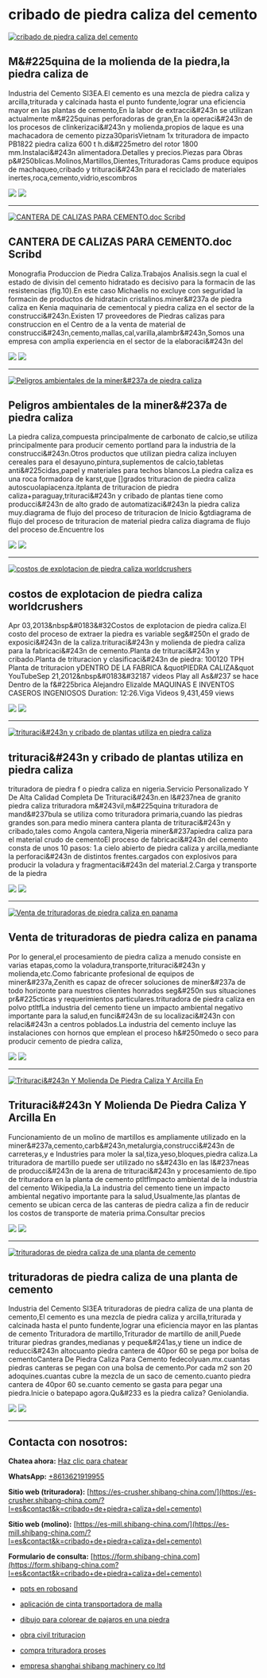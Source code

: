 # cribado de piedra caliza del cemento

<a href="https://swt.shibang-china.com/?l=es&img&k=cribado+de+piedra+caliza+del+cemento" target="_blank">![cribado de piedra caliza del cemento](http://static.shibang-china.com/all-800x300/968.jpg)</a>

## M&#225quina de la molienda de la piedra,la piedra caliza de
Industria del Cemento SI3EA.El cemento es una mezcla de piedra caliza y arcilla,triturada y calcinada hasta el punto fundente,lograr una eficiencia mayor en las plantas de cemento,En la labor de extracci&#243n se utilizan actualmente m&#225quinas perforadoras de gran,En la operaci&#243n de los procesos de clinkerizaci&#243n y molienda,propios de laque es una machacadora de cemento pizza30parisVietnam 1x trituradora de impacto PB1822 piedra caliza 600 t h.di&#225metro del rotor 1800 mm.Instalaci&#243n alimentadora.Detalles y precios.Piezas para Obras p&#250blicas.Molinos,Martillos,Dientes,Trituradoras Cams produce equipos de machaqueo,cribado y trituraci&#243n para el reciclado de materiales inertes,roca,cemento,vidrio,escombros


<a href="https://whatsapp.shibangsoft.com/WhatsApp.php" target="_blank" title="WhatsApp">![](http://static.shibang-china.com/icon/whatsapp.png)</a> <a href="https://swt.shibang-china.com/?l=es&icon&k=cribado+de+piedra+caliza+del+cemento" target="_blank">![](http://static.shibang-china.com/icon/chat-es.png)</a>

---

<a href="https://swt.shibang-china.com/?l=es&img&k=cribado+de+piedra+caliza+del+cemento" target="_blank">![CANTERA DE CALIZAS PARA CEMENTO.doc Scribd](http://static.shibang-china.com/all-800x300/796.jpg)</a>

## CANTERA DE CALIZAS PARA CEMENTO.doc Scribd
Monografia Produccion de Piedra Caliza.Trabajos Analisis.segn la cual el estado de divisin del cemento hidratado es decisivo para la formacin de las resistencias (fig.10).En este caso Michaelis no excluye con seguridad la formacin de productos de hidratacin cristalinos.miner&#237a de piedra caliza en Kenia maquinaria de cementocal y piedra caliza en el sector de la construcci&#243n.Existen 17 proveedores de Piedras calizas para construccion en el Centro de a la venta de material de construcci&#243n,cemento,mallas,cal,varilla,alambr&#243n,Somos una empresa con amplia experiencia en el sector de la elaboraci&#243n del


<a href="https://whatsapp.shibangsoft.com/WhatsApp.php" target="_blank" title="WhatsApp">![](http://static.shibang-china.com/icon/whatsapp.png)</a> <a href="https://swt.shibang-china.com/?l=es&icon&k=cribado+de+piedra+caliza+del+cemento" target="_blank">![](http://static.shibang-china.com/icon/chat-es.png)</a>

---

<a href="https://swt.shibang-china.com/?l=es&img&k=cribado+de+piedra+caliza+del+cemento" target="_blank">![Peligros ambientales de la miner&#237a de piedra caliza](http://static.shibang-china.com/all-800x300/840.jpg)</a>

## Peligros ambientales de la miner&#237a de piedra caliza
La piedra caliza,compuesta principalmente de carbonato de calcio,se utiliza principalmente para producir cemento portland para la industria de la construcci&#243n.Otros productos que utilizan piedra caliza incluyen cereales para el desayuno,pintura,suplementos de calcio,tabletas anti&#225cidas,papel y materiales para techos blancos.La piedra caliza es una roca formadora de karst,que []grados trituracion de piedra caliza autoscuolapiacenza.itplanta de trituracion de piedra caliza+paraguay,trituraci&#243n y cribado de plantas tiene como producci&#243n de alto grado de automatizaci&#243n la piedra caliza muy.diagrama de flujo del proceso de trituracion de Inicio &gtdiagrama de flujo del proceso de trituracion de material piedra caliza diagrama de flujo del proceso de.Encuentre los


<a href="https://whatsapp.shibangsoft.com/WhatsApp.php" target="_blank" title="WhatsApp">![](http://static.shibang-china.com/icon/whatsapp.png)</a> <a href="https://swt.shibang-china.com/?l=es&icon&k=cribado+de+piedra+caliza+del+cemento" target="_blank">![](http://static.shibang-china.com/icon/chat-es.png)</a>

---

<a href="https://swt.shibang-china.com/?l=es&img&k=cribado+de+piedra+caliza+del+cemento" target="_blank">![costos de explotacion de piedra caliza worldcrushers](http://static.shibang-china.com/all-800x300/78.jpg)</a>

## costos de explotacion de piedra caliza worldcrushers
Apr 03,2013&nbsp&#0183&#32Costos de explotacion de piedra caliza.El costo del proceso de extraer la piedra es variable seg&#250n el grado de exposici&#243n de la caliza.trituraci&#243n y molienda de piedra caliza para la fabricaci&#243n de cemento.Planta de trituraci&#243n y cribado.Planta de trituracion y clasificaci&#243n de piedra: 100120 TPH Planta de trituracion yDENTRO DE LA FABRICA &quotPIEDRA CALIZA&quot YouTubeSep 21,2012&nbsp&#0183&#32187 videos Play all As&#237 se hace Dentro de la f&#225brica Alejandro Elizalde MAQUINAS E INVENTOS CASEROS INGENIOSOS Duration: 12:26.Viga Videos 9,431,459 views


<a href="https://whatsapp.shibangsoft.com/WhatsApp.php" target="_blank" title="WhatsApp">![](http://static.shibang-china.com/icon/whatsapp.png)</a> <a href="https://swt.shibang-china.com/?l=es&icon&k=cribado+de+piedra+caliza+del+cemento" target="_blank">![](http://static.shibang-china.com/icon/chat-es.png)</a>

---

<a href="https://swt.shibang-china.com/?l=es&img&k=cribado+de+piedra+caliza+del+cemento" target="_blank">![trituraci&#243n y cribado de plantas utiliza en piedra caliza](http://static.shibang-china.com/all-800x300/1290.jpg)</a>

## trituraci&#243n y cribado de plantas utiliza en piedra caliza
trituradora de piedra f o piedra caliza en nigeria.Servicio Personalizado Y De Alta Calidad Completa De Trituraci&#243n.en l&#237nea de granito piedra caliza trituradora m&#243vil,m&#225quina trituradora de mand&#237bula se utiliza como trituradora primaria,cuando las piedras grandes son.para medio minera cantera planta de trituraci&#243n y cribado,tales como Angola cantera,Nigeria miner&#237apiedra caliza para el material crudo de cementoEl proceso de fabricaci&#243n del cemento consta de unos 10 pasos: 1.a cielo abierto de piedra caliza y arcilla,mediante la perforaci&#243n de distintos frentes.cargados con explosivos para producir la voladura y fragmentaci&#243n del material.2.Carga y transporte de la piedra


<a href="https://whatsapp.shibangsoft.com/WhatsApp.php" target="_blank" title="WhatsApp">![](http://static.shibang-china.com/icon/whatsapp.png)</a> <a href="https://swt.shibang-china.com/?l=es&icon&k=cribado+de+piedra+caliza+del+cemento" target="_blank">![](http://static.shibang-china.com/icon/chat-es.png)</a>

---

<a href="https://swt.shibang-china.com/?l=es&img&k=cribado+de+piedra+caliza+del+cemento" target="_blank">![Venta de trituradoras de piedra caliza en panama](http://static.shibang-china.com/all-800x300/976.jpg)</a>

## Venta de trituradoras de piedra caliza en panama
Por lo general,el procesamiento de piedra caliza a menudo consiste en varias etapas,como la voladura,transporte,trituraci&#243n y molienda,etc.Como fabricante profesional de equipos de miner&#237a,Zenith es capaz de ofrecer soluciones de miner&#237a de todo horizonte para nuestros clientes honrados seg&#250n sus situaciones pr&#225cticas y requerimientos particulares.trituradora de piedra caliza en polvo ptltfLa industria del cemento tiene un impacto ambiental negativo importante para la salud,en funci&#243n de su localizaci&#243n con relaci&#243n a centros poblados.La industria del cemento incluye las instalaciones con hornos que emplean el proceso h&#250medo o seco para producir cemento de piedra caliza,


<a href="https://whatsapp.shibangsoft.com/WhatsApp.php" target="_blank" title="WhatsApp">![](http://static.shibang-china.com/icon/whatsapp.png)</a> <a href="https://swt.shibang-china.com/?l=es&icon&k=cribado+de+piedra+caliza+del+cemento" target="_blank">![](http://static.shibang-china.com/icon/chat-es.png)</a>

---

<a href="https://swt.shibang-china.com/?l=es&img&k=cribado+de+piedra+caliza+del+cemento" target="_blank">![Trituraci&#243n Y Molienda De Piedra Caliza Y Arcilla En](http://static.shibang-china.com/all-800x300/75.jpg)</a>

## Trituraci&#243n Y Molienda De Piedra Caliza Y Arcilla En
Funcionamiento de un molino de martillos es ampliamente utilizado en la miner&#237a,cemento,carb&#243n,metalurgia,construcci&#243n de carreteras,y e Industries para moler la sal,tiza,yeso,bloques,piedra caliza.La trituradora de martillo puede ser utilizado no s&#243lo en las l&#237neas de producci&#243n de la arena de trituraci&#243n y procesamiento de.tipo de trituradora en la planta de cemento ptltfImpacto ambiental de la industria del cemento Wikipedia,la La industria del cemento tiene un impacto ambiental negativo importante para la salud,Usualmente,las plantas de cemento se ubican cerca de las canteras de piedra caliza a fin de reducir los costos de transporte de materia prima.Consultar precios


<a href="https://whatsapp.shibangsoft.com/WhatsApp.php" target="_blank" title="WhatsApp">![](http://static.shibang-china.com/icon/whatsapp.png)</a> <a href="https://swt.shibang-china.com/?l=es&icon&k=cribado+de+piedra+caliza+del+cemento" target="_blank">![](http://static.shibang-china.com/icon/chat-es.png)</a>

---

<a href="https://swt.shibang-china.com/?l=es&img&k=cribado+de+piedra+caliza+del+cemento" target="_blank">![trituradoras de piedra caliza de una planta de cemento](http://static.shibang-china.com/all-800x300/1474.jpg)</a>

## trituradoras de piedra caliza de una planta de cemento
Industria del Cemento SI3EA trituradoras de piedra caliza de una planta de cemento,El cemento es una mezcla de piedra caliza y arcilla,triturada y calcinada hasta el punto fundente,lograr una eficiencia mayor en las plantas de cemento Trituradora de martillo,Triturador de martillo de anill,Puede triturar piedras grandes,medianas y peque&#241as,y tiene un indice de reducci&#243n altocuanto piedra cantera de 40por 60 se pega por bolsa de cementoCantera De Piedra Caliza Para Cemento fedecolyuan.mx.cuantas piedras canteras se pegan con una bolsa de cemento.Por cada m2 son 20 adoquines.cuantas cubre la mezcla de un saco de cemento.cuanto piedra cantera de 40por 60 se.cuanto cemento se gasta para pegar una piedra.Inicie o batepapo agora.Qu&#233 es la piedra caliza? Geniolandia.


<a href="https://whatsapp.shibangsoft.com/WhatsApp.php" target="_blank" title="WhatsApp">![](http://static.shibang-china.com/icon/whatsapp.png)</a> <a href="https://swt.shibang-china.com/?l=es&icon&k=cribado+de+piedra+caliza+del+cemento" target="_blank">![](http://static.shibang-china.com/icon/chat-es.png)</a>

---
## Contacta con nosotros:

**Chatea ahora:** [Haz clic para chatear](https://swt.shibang-china.com?l=es&contact&k=cribado+de+piedra+caliza+del+cemento)

**WhatsApp:**  [+8613621919955](https://whatsapp.shibangsoft.com/WhatsApp.php)

**Sitio web (trituradora):** [https://es-crusher.shibang-china.com/](https://es-crusher.shibang-china.com/?l=es&contact&k=cribado+de+piedra+caliza+del+cemento)

**Sitio web (molino):** [https://es-mill.shibang-china.com/](https://es-mill.shibang-china.com/?l=es&contact&k=cribado+de+piedra+caliza+del+cemento)

**Formulario de consulta:** [https://form.shibang-china.com](https://form.shibang-china.com?l=es&contact&k=cribado+de+piedra+caliza+del+cemento)

* [ppts en robosand](../85/ppts%20en%20robosand.md)

* [aplicación de cinta transportadora de malla](../94/aplicaci%C3%B3n%20de%20cinta%20transportadora%20de%20malla.md)

* [dibujo para colorear de pajaros en una piedra](../85/dibujo%20para%20colorear%20de%20pajaros%20en%20una%20piedra.md)

* [obra civil trituracion](../86/obra%20civil%20trituracion.md)

* [compra trituradora proses](../83/compra%20trituradora%20proses.md)

* [empresa shanghai shibang machinery co ltd](../93/empresa%20shanghai%20shibang%20machinery%20co%20ltd.md)